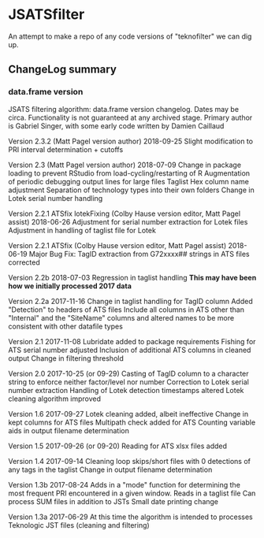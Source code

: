 # JSATSfilter
An attempt to make a repo of any code versions of "teknofilter" we can dig up.

## ChangeLog summary
### data.frame version
JSATS filtering algorithm: data.frame version changelog. Dates may be circa. Functionality is not guaranteed at any archived stage.
Primary author is Gabriel Singer, with some early code written by Damien Caillaud

Version 2.3.2 (Matt Pagel version author)	2018-09-25
Slight modification to PRI interval determination + cutoffs 

Version 2.3 (Matt Pagel version author)	2018-07-09
Change in package loading to prevent RStudio from load-cycling/restarting of R
Augmentation of periodic debugging output lines for large files
Taglist Hex column name adjustment
Separation of technology types into their own folders
Change in Lotek serial number handling

Version 2.2.1 ATSfix lotekFixing (Colby Hause version editor, Matt Pagel assist)	2018-06-26
Adjustment for serial number extraction for Lotek files
Adjustment in handling of taglist file for Lotek

Version 2.2.1 ATSfix (Colby Hause version editor, Matt Pagel assist)	2018-06-19
Major Bug Fix: TagID extraction from G72xxxx## strings in ATS files corrected

Version 2.2b		2018-07-03
Regression in taglist handling
****This may have been how we initially processed 2017 data****

Version 2.2a		2017-11-16
Change in taglist handling for TagID column
Added "Detection" to headers of ATS files
Include all columns in ATS other than "Internal" and the "SiteName" columns and altered names to be more consistent with other datafile types

Version 2.1		2017-11-08
Lubridate added to package requirements
Fishing for ATS serial number adjusted
Inclusion of additional ATS columns in cleaned output
Change in filtering threshold

Version 2.0		2017-10-25 (or 09-29)
Casting of TagID column to a character string to enforce neither factor/level nor number
Correction to Lotek serial number extraction
Handling of Lotek detection timestamps altered
Lotek cleaning algorithm improved

Version 1.6		2017-09-27
Lotek cleaning added, albeit ineffective
Change in kept columns for ATS files
Multipath check added for ATS
Counting variable aids in output filename determination

Version 1.5		2017-09-26 (or 09-20)
Reading for ATS xlsx files added

Version 1.4		2017-09-14
Cleaning loop skips/short files with 0 detections of any tags in the taglist
Change in output filename determination 

Version 1.3b	2017-08-24
Adds in a "mode" function for determining the most frequent PRI encountered in a given window.
Reads in a taglist file
Can process SUM files in addition to JSTs
Small date printing change

Version 1.3a	2017-06-29
At this time the algorithm is intended to processes Teknologic JST files (cleaning and filtering)
